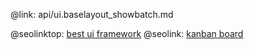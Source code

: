 @link: api/ui.baselayout_showbatch.md

@seolinktop: [best ui framework](https://webix.com)
@seolink: [kanban board](https://webix.com/kanban/)
